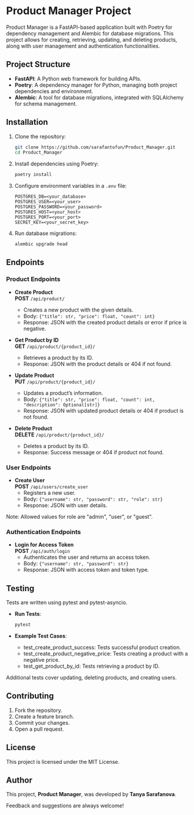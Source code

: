 # Product Manager Project

Product Manager is a FastAPI-based application built with Poetry for dependency management and Alembic for database migrations. This project allows for creating, retrieving, updating, and deleting products, along with user management and authentication functionalities.

## Project Structure

- **FastAPI**: A Python web framework for building APIs.
- **Poetry**: A dependency manager for Python, managing both project dependencies and environment.
- **Alembic**: A tool for database migrations, integrated with SQLAlchemy for schema management.

## Installation

1. Clone the repository:
    ```bash
    git clone https://github.com/sarafantofun/Product_Manager.git
    cd Product_Manager
    ```

2. Install dependencies using Poetry:
    ```bash
    poetry install
    ```

3. Configure environment variables in a `.env` file:
    ```
    POSTGRES_DB=<your_database>
    POSTGRES_USER=<your_user>
    POSTGRES_PASSWORD=<your_password>
    POSTGRES_HOST=<your_host>
    POSTGRES_PORT=<your_port>
    SECRET_KEY=<your_secret_key>
    ```

4. Run database migrations:
    ```bash
    alembic upgrade head
    ```

## Endpoints

### Product Endpoints

- **Create Product**  
  **POST** `/api/product/`
  - Creates a new product with the given details.
  - Body: `{"title": str, "price": float, "count": int}`
  - Response: JSON with the created product details or error if price is negative.

- **Get Product by ID**  
  **GET** `/api/product/{product_id}/`
  - Retrieves a product by its ID.
  - Response: JSON with the product details or 404 if not found.

- **Update Product**  
  **PUT** `/api/product/{product_id}/`
  - Updates a product’s information.
  - Body: `{"title": str, "price": float, "count": int, "description": Optional[str]}`
  - Response: JSON with updated product details or 404 if product is not found.

- **Delete Product**  
  **DELETE** `/api/product/{product_id}/`
  - Deletes a product by its ID.
  - Response: Success message or 404 if product not found.

### User Endpoints

- **Create User**  
  **POST** `/api/users/create_user`
  - Registers a new user.
  - Body: `{"username": str, "password": str, "role": str}`
  - Response: JSON with user details.

Note: Allowed values for role are "admin", "user", or "guest".

### Authentication Endpoints

- **Login for Access Token**  
  **POST** `/api/auth/login`
  - Authenticates the user and returns an access token.
  - Body: `{"username": str, "password": str}`
  - Response: JSON with access token and token type.

## Testing

Tests are written using pytest and pytest-asyncio.

- **Run Tests**:

    ```bash
    pytest
    ```

- **Example Test Cases**:

  - test_create_product_success: Tests successful product creation.
  - test_create_product_negative_price: Tests creating a product with a negative price.
  - test_get_product_by_id: Tests retrieving a product by ID. 

Additional tests cover updating, deleting products, and creating users.

## Contributing

1. Fork the repository.
2. Create a feature branch.
3. Commit your changes.
4. Open a pull request.

## License

This project is licensed under the MIT License.

## Author

This project, **Product Manager**, was developed by **Tanya Sarafanova**.

Feedback and suggestions are always welcome!
